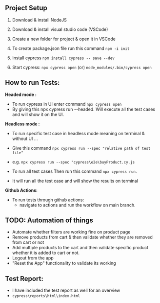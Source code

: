 ## Project Setup

1) Download & install NodeJS

2) Download & install visual studio code (VSCode)

3) Create a new folder for project & open it in VSCode

4) To create package.json file run this command `npm -i init`

5) Install cypress `npm install cypress -- save --dev`

6) Start cypress:  `npx cypress open`    (or)   `node_modules/.bin/cypress open`


## How to run Tests:


**Headed mode :** 
* To run cypress in UI enter command `npx cypress open`
* By giving this npx cypress run --headed. Will execute all the test cases and will show it on the UI. 

**Headless mode :** 
* To run specific test case in headless mode meaning on terminal & without UI ...
* Give this command `npx cypress run --spec "relative path of test file"`
* e.g. `npx cypress run --spec "cypress\e2e\buyProduct.cy.js`

* To run all test cases Then run this command `npx cypress run`. 
* It will run all the test case and will show the results on terminal

**Github Actions:**
* To run tests through github actions:
   * navigate to actions and run the workflow on main branch.


## TODO: Automation of things

* Automate whether filters are working fine on product page
* Remove products from cart & then validate whether they are removed from cart or not
* Add multiple products to the cart and then validate specific product whether it is added to cart or not.
* Logout from the app
* "Reset the App" functionality to validate its working

## Test Report:
* I have included the test report as well for an overview
* `cypress\reports\html\index.html`
